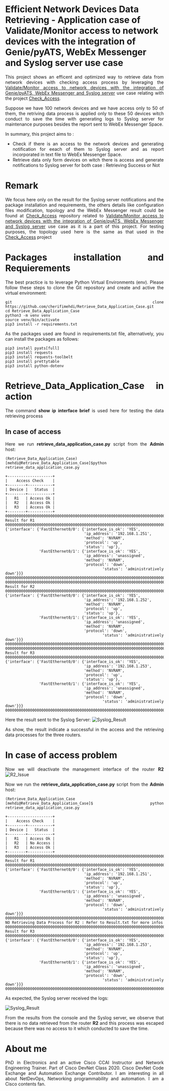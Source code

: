 # Efficient Network Devices Data Retrieving - Application case of Validate/Monitor access to network devices with the integration of Genie/pyATS, WebEx Messenger and Syslog server use case

<div style="text-align: justify">

This project shows an efficent and optimized way to retrieve data from network devices with checking access process by leveraging the [Validate/Monitor access to network devices with the integration of Genie/pyATS, WebEx Messenger and Syslog server](https://developer.cisco.com/network-automation/detail/31f2a492-d5b7-11eb-95a0-c6918c6fb71b/) use case relating with the project [Check_Access](https://developer.cisco.com/codeexchange/github/repo/cherifimehdi/Check_Access).

Suppose we have 100 network devices and we have access only to 50 of them, the retriving data process is applied only to these 50 devices witch conduct to save the time with generating logs to Syslog server for maintenance purposes besides the report sent to WebEx Messenger Space.

In summary, this project aims to : 

- Check if there is an access to the network devices and generating notification for eeach of them to Syslog server and as report incorporated in text file to WebEx Messenger Space.
- Retrieve data only form devices on witch there is access and generate notifications to Syslog server for both case : Retrieving Success or Not 
      
# Remark
We focus here only on the result for the Syslog server notifications and the package installation and requirements, the others details like configuration files modification, topology and the WebEx Messenger result could be found at [Check_Access](https://developer.cisco.com/codeexchange/github/repo/cherifimehdi/Check_Access) repository related to [Validate/Monitor access to network devices with the integration of Genie/pyATS, WebEx Messenger and Syslog server](https://developer.cisco.com/network-automation/detail/31f2a492-d5b7-11eb-95a0-c6918c6fb71b/) use case as it is a part of this project.
For testing purposes, the topology used here is the same as that used in the [Check_Access](https://developer.cisco.com/codeexchange/github/repo/cherifimehdi/Check_Access) project
      
# Packages installation and Requierements

The best practice is to leverage Python Virtual Environments (env). Please follow these steps to clone the Git repository and create and active the virtual environment:

```
git clone https://github.com/cherifimehdi/Retrieve_Data_Application_Case.git
cd Retrieve_Data_Application_Case
python3 -m venv venv
source venv/bin/activate
pip3 install -r requirements.txt
```
As the packages used are found in requirements.txt file, alternatively, you can install the packages as follows:
```
pip3 install pyats[full]
pip3 install requests
pip3 install requests-toolbelt
pip3 install prettytable
pip3 install python-dotenv
```

# Retrieve_Data_Application_Case in action

The command __show ip interface brief__ is used here for testing the data retrieving process

## In case of access

Here we run __retrieve_data_application_case.py__ script from the __Admin__ host:

```console
(Retrieve_Data_Application_Case) [mehdi@Retrieve_Data_Application_Case]$python  retrieve_data_application_case.py

+--------------------+
|    Access Check    |
+--------+-----------+
| Device |   Status  |
+--------+-----------+
|   R1   | Access Ok |
|   R2   | Access Ok |
|   R3   | Access Ok |
+--------+-----------+
0000000000000000000000000000000000000000000000000000000000000000000000000000000000000000000000000000
Result for R1
0000000000000000000000000000000000000000000000000000000000000000000000000000000000000000000000000000
{'interface': {'FastEthernet0/0': {'interface_is_ok': 'YES',
                                   'ip_address': '192.168.1.251',
                                   'method': 'NVRAM',
                                   'protocol': 'up',
                                   'status': 'up'},
               'FastEthernet0/1': {'interface_is_ok': 'YES',
                                   'ip_address': 'unassigned',
                                   'method': 'NVRAM',
                                   'protocol': 'down',
                                   'status': 'administratively down'}}}
0000000000000000000000000000000000000000000000000000000000000000000000000000000000000000000000000000
0000000000000000000000000000000000000000000000000000000000000000000000000000000000000000000000000000
Result for R2
0000000000000000000000000000000000000000000000000000000000000000000000000000000000000000000000000000
{'interface': {'FastEthernet0/0': {'interface_is_ok': 'YES',
                                   'ip_address': '192.168.1.252',
                                   'method': 'NVRAM',
                                   'protocol': 'up',
                                   'status': 'up'},
               'FastEthernet0/1': {'interface_is_ok': 'YES',
                                   'ip_address': 'unassigned',
                                   'method': 'NVRAM',
                                   'protocol': 'down',
                                   'status': 'administratively down'}}}
0000000000000000000000000000000000000000000000000000000000000000000000000000000000000000000000000000
0000000000000000000000000000000000000000000000000000000000000000000000000000000000000000000000000000
Result for R3
0000000000000000000000000000000000000000000000000000000000000000000000000000000000000000000000000000
{'interface': {'FastEthernet0/0': {'interface_is_ok': 'YES',
                                   'ip_address': '192.168.1.253',
                                   'method': 'NVRAM',
                                   'protocol': 'up',
                                   'status': 'up'},
               'FastEthernet0/1': {'interface_is_ok': 'YES',
                                   'ip_address': 'unassigned',
                                   'method': 'NVRAM',
                                   'protocol': 'down',
                                   'status': 'administratively down'}}}
0000000000000000000000000000000000000000000000000000000000000000000000000000000000000000000000000000
```

Here the result sent to the Syslog Server:
![Syslog_Result](./Images/Syslog_No_Issue.png)

As show, the result indicate a successful in the access and the retrieving data processes for the three routers.

# In case of access problem

Now we will deactivate the management interface of the router __R2__
![R2_Issue](./Images/Create_Issue_R2.png)

Now we run the __retrieve_data_application_case.py__ script from the __Admin__ host:

```console
(Retrieve_Data_Application_Case [mehdi@Retrieve_Data_Application_Case]$ python retrieve_data_application_case.py

+--------------------+
|    Access Check    |
+--------+-----------+
| Device |   Status  |
+--------+-----------+
|   R1   | Access Ok |
|   R2   | No Access |
|   R3   | Access Ok |
+--------+-----------+
0000000000000000000000000000000000000000000000000000000000000000000000000000000000000000000000000000
Result for R1
0000000000000000000000000000000000000000000000000000000000000000000000000000000000000000000000000000
{'interface': {'FastEthernet0/0': {'interface_is_ok': 'YES',
                                   'ip_address': '192.168.1.251',
                                   'method': 'NVRAM',
                                   'protocol': 'up',
                                   'status': 'up'},
               'FastEthernet0/1': {'interface_is_ok': 'YES',
                                   'ip_address': 'unassigned',
                                   'method': 'NVRAM',
                                   'protocol': 'down',
                                   'status': 'administratively down'}}}
0000000000000000000000000000000000000000000000000000000000000000000000000000000000000000000000000000
NO Retrieving Data Process for R2 : Refer to Result.txt for more infos
0000000000000000000000000000000000000000000000000000000000000000000000000000000000000000000000000000
Result for R3
0000000000000000000000000000000000000000000000000000000000000000000000000000000000000000000000000000
{'interface': {'FastEthernet0/0': {'interface_is_ok': 'YES',
                                   'ip_address': '192.168.1.253',
                                   'method': 'NVRAM',
                                   'protocol': 'up',
                                   'status': 'up'},
               'FastEthernet0/1': {'interface_is_ok': 'YES',
                                   'ip_address': 'unassigned',
                                   'method': 'NVRAM',
                                   'protocol': 'down',
                                   'status': 'administratively down'}}}
0000000000000000000000000000000000000000000000000000000000000000000000000000000000000000000000000000
```

As expected, the Syslog server received the logs:

![Syslog_Result](./Images/Syslog_Issue.png)

From the results from the console and the Syslog server, we observe that there is no data retrieved from the router __R2__ and this process was escaped because there was no access to it which conducted to save the time.  

# About me

PhD in Electronics and an active Cisco CCAI Instructor and Network Engineering Trainer. Part of Cisco DevNet Class 2020. Cisco DevNet Code Exchange and Automation Exchange Contributor.
I am interesting in all about NetDevOps, Networking programmability and automation. I am a Cisco contents fan.
